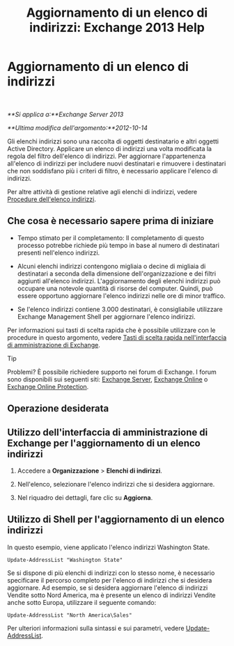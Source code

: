 ﻿---
title: 'Aggiornamento di un elenco di indirizzi: Exchange 2013 Help'
TOCTitle: Aggiornamento di un elenco di indirizzi
ms:assetid: 163e7099-cf14-4bb0-a84c-1401e9db670e
ms:mtpsurl: https://technet.microsoft.com/it-it/library/Aa996375(v=EXCHG.150)
ms:contentKeyID: 50480041
ms.date: 05/22/2018
mtps_version: v=EXCHG.150
f1_keywords:
- Microsoft.Exchange.Management.SnapIn.Esm.OrganizationConfiguration.Mailbox.UpdateAddressListWizardForm.ScheduleWizardPage
ms.translationtype: MT
---

# Aggiornamento di un elenco di indirizzi

 

_**Si applica a:**Exchange Server 2013_

_**Ultima modifica dell'argomento:**2012-10-14_

Gli elenchi indirizzi sono una raccolta di oggetti destinatario e altri oggetti Active Directory. Applicare un elenco di indirizzi una volta modificata la regola del filtro dell'elenco di indirizzi. Per aggiornare l'appartenenza all'elenco di indirizzi per includere nuovi destinatari e rimuovere i destinatari che non soddisfano più i criteri di filtro, è necessario applicare l'elenco di indirizzi.

Per altre attività di gestione relative agli elenchi di indirizzi, vedere [Procedure dell'elenco indirizzi](address-list-procedures-exchange-2013-help.md).

## Che cosa è necessario sapere prima di iniziare

  - Tempo stimato per il completamento: Il completamento di questo processo potrebbe richiede più tempo in base al numero di destinatari presenti nell'elenco indirizzi.

  - Alcuni elenchi indirizzi contengono migliaia o decine di migliaia di destinatari a seconda della dimensione dell'organizzazione e dei filtri aggiunti all'elenco indirizzi. L'aggiornamento degli elenchi indirizzi può occupare una notevole quantità di risorse del computer. Quindi, può essere opportuno aggiornare l'elenco indirizzi nelle ore di minor traffico.

  - Se l'elenco indirizzi contiene 3.000 destinatari, è consigliabile utilizzare Exchange Management Shell per aggiornare l'elenco indirizzi.

Per informazioni sui tasti di scelta rapida che è possibile utilizzare con le procedure in questo argomento, vedere [Tasti di scelta rapida nell'interfaccia di amministrazione di Exchange](keyboard-shortcuts-in-the-exchange-admin-center-exchange-online-protection-help.md).


> [!TIP]
> Problemi? È possibile richiedere supporto nei forum di Exchange. I forum sono disponibili sui seguenti siti: <A href="https://go.microsoft.com/fwlink/p/?linkid=60612">Exchange Server</A>, <A href="https://go.microsoft.com/fwlink/p/?linkid=267542">Exchange Online</A> o <A href="https://go.microsoft.com/fwlink/p/?linkid=285351">Exchange Online Protection</A>.



## Operazione desiderata

## Utilizzo dell'interfaccia di amministrazione di Exchange per l'aggiornamento di un elenco indirizzi

1.  Accedere a **Organizzazione** \> **Elenchi di indirizzi**.

2.  Nell'elenco, selezionare l'elenco indirizzi che si desidera aggiornare.

3.  Nel riquadro dei dettagli, fare clic su **Aggiorna**.

## Utilizzo di Shell per l'aggiornamento di un elenco indirizzi

In questo esempio, viene applicato l'elenco indirizzi Washington State.

    Update-AddressList "Washington State"

Se si dispone di più elenchi di indirizzi con lo stesso nome, è necessario specificare il percorso completo per l'elenco di indirizzi che si desidera aggiornare. Ad esempio, se si desidera aggiornare l'elenco di indirizzi Vendite sotto Nord America, ma è presente un elenco di indirizzi Vendite anche sotto Europa, utilizzare il seguente comando:

    Update-AddressList "North America\Sales"

Per ulteriori informazioni sulla sintassi e sui parametri, vedere [Update-AddressList](https://technet.microsoft.com/it-it/library/aa997982\(v=exchg.150\)).

